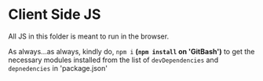 # Client Side JS

All JS in this folder is meant to run in the browser.

As always...as always, kindly do, `npm i` **(`npm install` on 'GitBash')** to get the necessary modules installed from the list of `devDependencies` and `depnedencies` in 'package.json'
